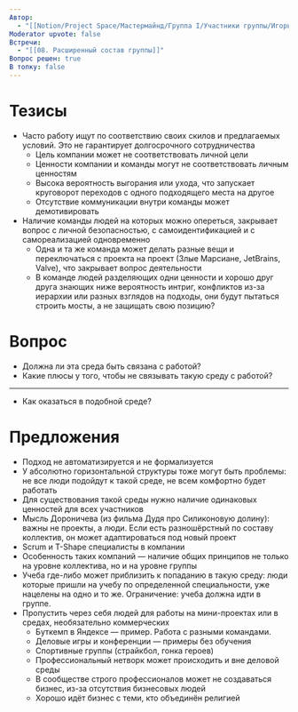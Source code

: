 ```yaml
---
Автор:
  - "[[Notion/Project Space/Мастермайнд/Группа I/Участники группы/Игорь Алексеенко/Игорь Алексеенко\\|Игорь Алексеенко]]"
Moderator upvote: false
Встречи:
  - "[[08. Расширенный состав группы]]"
Вопрос решен: true
В топку: false
---
```

# Тезисы

- Часто работу ищут по соответствию своих скилов и предлагаемых условий. Это не гарантирует долгосрочного сотрудничества
    - Цель компании может не соответствовать личной цели
    - Ценности компании и команды могут не соответствовать личным ценностям
    - Высока вероятность выгорания или ухода, что запускает круговорот переходов с одного подходящего места на другое
    - Отсутствие коммуникации внутри команды может демотивировать
- Наличие команды людей на которых можно опереться, закрывает вопрос с личной безопасностью, с самоидентификацией и с самореализацией одновременно
    - Одна и та же команда может делать разные вещи и переключаться с проекта на проект (Злые Марсиане, JetBrains, Valve), что закрывает вопрос деятельности
    - В команде людей разделяющих одни ценности и хорошо друг друга знающих ниже вероятность интриг, конфликтов из-за иерархии или разных взглядов на подходы, они будут пытаться строить мосты, а не защищать свою позицию?

# Вопрос

- Должна ли эта среда быть связана с работой?
- Какие плюсы у того, чтобы не связывать такую среду с работой?

---

- Как оказаться в подобной среде?

# Предложения

- Подход не автоматизируется и не формализуется
- У абсолютно горизонтальной структуры тоже могут быть проблемы: не все люди подойдут к такой среде, не всем комфортно будет работать
- Для существования такой среды нужно наличие одинаковых ценностей для всех участников
- Мысль Дороничева (из фильма Дудя про Силиконовую долину): важны не проекты, а люди. Если есть разношёрстный по составу коллектив, он может адаптироваться под новый проект
- Scrum и T-Shape специалисты в компании
- Особенность таких компаний — наличие общих принципов не только на уровне коллектива, но и на уровне группы
- Учеба где-либо может приблизить к попаданию в такую среду: люди которые пришли на учебу по определенной специальности, уже нацелены на одно и то же. Ограничение: учеба должна идти в группе.
- Пропустить через себя людей для работы на мини-проектах или в средах, необязательно коммерческих
    - Буткемп в Яндексе — пример. Работа с разными командами.
    - Деловые игры и конференции — примеры без обучения
    - Спортивные группы (страйкбол, гонка героев)
    - Профессиональный нетворк может происходить и вне деловой среды
    - В сообществе строго профессионалов может не создаваться бизнес, из-за отсутствия бизнесовых людей
    - Хорошо идёт бизнес с теми, кто объединён религией